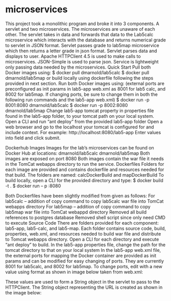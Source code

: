 # microservices
This project took a monolithic program and broke it into 3 components. A servlet and two microservices. The microservices are unaware of each other. The servlet takes in data and forwards that data to the Lab5calc microservice which interacts with the database and returns numerical grade to servlet in JSON format. Servlet passes grade to lab5map microservice which then returns a letter grade in json format. Servlet parses data and displays to user.
Apache HTTPClient 4.5 is used to make calls to microservices.
JSON-Simple is used to parse json.
Service is lightweight only passing data needed by the microservices.
Quick Start
Pull both Docker images using:
$ docker pull dmarnold/lab5calc
$ docker pull dmarnold/lab5map
or build locally using dockerfile following the steps provided in next section.
Run both Docker images using: (external ports are preconfigured as init params in lab5-app web.xml as 8001 for lab5 calc, and 8002 for lab5map. If changing ports, be sure to change them in both the following run commands and the lab5-app web.xml)
$ docker run -p 8001:8080 dmarnold/lab5calc
$ docker run -p 8002:8080 dmarnold/lab5map
Change lab5-app tomcat property in properties file found in the lab5-app folder, to your tomcat path on your local system.
Open a CLI and run “ant deploy” from the provided lab5-app folder
Open a web browser and go to the localhost your tomcat is configured for and include context. For example:  http://localhost:8080/lab5-app
Enter values into field and click submit.

Dockerhub Images
Images for the lab’s microservices can be found on Docker Hub at locations:
dmarnold/lab5calc
dmarnold/lab5map
Both images are exposed on port 8080
Both images contain the war file it needs in the TomCat webapps directory to run the service.
Dockerfiles
Folders for each image are provided and contains dockerfile and resources needed for that build. The folders are named: calcDockerBuild and mapDockerBuild To build locally, open a CLI for the provided directory and type:
$ docker build -t <name> .
$ docker run – p <external port of your choosing>:8080 <name>

Both Dockerfiles have been slightly modified from given as follows:
For lab5calc – addition of copy command to copy lab5calc war file into TomCat webapps directory
For lab5map – addition of copy command to copy lab5map war file into TomCat webappd directory
		Removed all build references to postgres database
		Removed shell script since only need CMD to execute
Source Code
There are folders provided for each component: lab5-app, lab5-calc, and lab5-map.  Each folder contains source code, build, properties, web.xml, and resources needed to build war file and distribute to Tomcat webapps directory.
Open a CLI for each directory and execute “ant deploy” to build.
In the lab5-app properties file, change the path for the tomcat directory to that on your local system
In the lab5-app web.xml file, the external ports for mapping the Docker container are provided as init params and can be modified for easy changing of ports. They are currently 8001 for lab5calc, and 8002 for lab5map.
To change ports, edit <param-value> with a new value using format as shown in image below taken from web.xml:

These values are used to form a String object in the servlet to pass to the HTTPClient. The String object representing the URL is created as shown in the image below:


